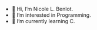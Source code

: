 - 👋 Hi, I’m Nicole L. Benlot.
- 👀 I’m interested in Programming.
- 🌱 I’m currently learning C.
<!---
Sphinx0945/Sphinx0945 is a ✨ special ✨ repository because its `README.md` (this file) appears on your GitHub profile.
You can click the Preview link to take a look at your changes.
--->
